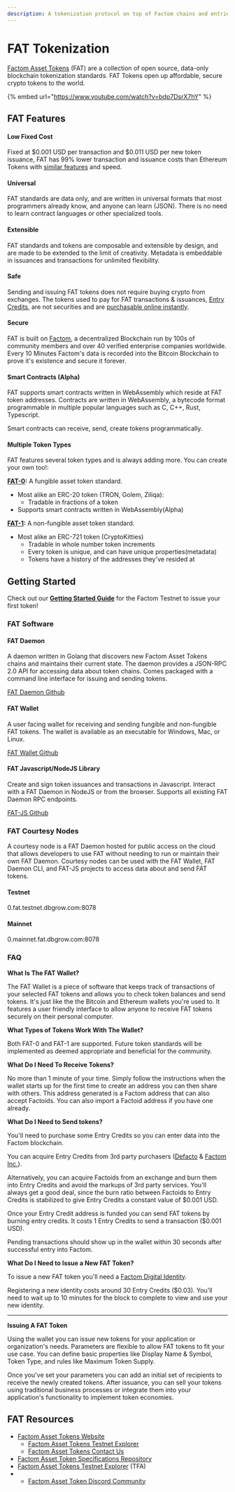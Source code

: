 ```yaml
---
description: A tokenization protocol on top of Factom chains and entries
---
```


# FAT Tokenization

[Factom Asset Tokens](https://www.fatprotocol.org/) \(FAT\) are a collection of open source, data-only blockchain tokenization standards. FAT Tokens open up affordable, secure crypto tokens to the world.

{% embed url="https://www.youtube.com/watch?v=bdp7DsrX7hY" %}

## FAT Features

#### **Low Fixed Cost**

Fixed at $0.001 USD per transaction and $0.011 USD per new token issuance, FAT has 99% lower transaction and issuance costs than Ethereum Tokens with [similar features](https://github.com/Factom-Asset-Tokens/FAT/blob/master/FAQ#is-fat-comparable-with-ethereum?) and speed.

#### **Universal**

FAT standards are data only, and are written in universal formats that most programmers already know, and anyone can learn \(JSON\). There is no need to learn contract languages or other specialized tools.

#### **Extensible**

FAT standards and tokens are composable and extensible by design, and are made to be extended to the limit of creativity. Metadata is embeddable in issuances and transactions for unlimited flexibility.

#### **Safe**

Sending and issuing FAT tokens does not require buying crypto from exchanges. The tokens used to pay for FAT transactions & issuances, [Entry Credits](https://www.factom.com/devs/tokens/entry-credits), are not securities and are [purchasable online instantly](https://shop.factom.com/).

#### **Secure**

FAT is built on [Factom](https://github.com/Factom-Asset-Tokens/FAT/blob/master), a decentralized Blockchain run by 100s of community members and over 40 verified enterprise companies worldwide. Every 10 Minutes Factom's data is recorded into the Bitcoin Blockchain to prove it's existence and secure it forever.

#### Smart Contracts \(Alpha\)

FAT supports smart contracts written in WebAssembly which reside at FAT token addresses. Contracts are written in WebAssembly, a bytecode format programmable in multiple popular languages such as C, C++, Rust, Typescript.

Smart contracts can receive, send, create tokens programmatically.

#### **Multiple Token Types**

FAT features several token types and is always adding more. You can create your own too!:

[**FAT-0**](https://github.com/Factom-Asset-Tokens/FAT/blob/master/fatips/0.md)**:** A fungible asset token standard.

* Most alike an ERC-20 token \(TRON, Golem, Ziliqa\):
  * Tradable in fractions of a token
* Supports smart contracts written in WebAssembly\(Alpha\)

[**FAT-1**](https://github.com/Factom-Asset-Tokens/FAT/blob/master/fatips/1.md)**:** A non-fungible asset token standard.

* Most alike an ERC-721 token \(CryptoKitties\)
  * Tradable in whole number token increments
  * Every token is unique, and can have unique properties\(metadata\)
  * Tokens have a history of the addresses they've resided at

## **Getting Started**

Check out our [**Getting Started Guide**](https://docs.google.com/document/d/1dh3NrjKLqqjr737A-UI1EezE_TROHIzxw7W5djK21sM/edit) for the Factom Testnet to issue your first token!

### FAT Software

#### FAT Daemon

A daemon written in Golang that discovers new Factom Asset Tokens chains and maintains their current state. The daemon provides a JSON-RPC 2.0 API for accessing data about token chains. Comes packaged with a command line interface for issuing and sending tokens.

[FAT Daemon Github](https://github.com/Factom-Asset-Tokens/fatd)

#### **FAT Wallet**

A user facing wallet for receiving and sending fungible and non-fungible FAT tokens. The wallet is available as an executable for Windows, Mac, or Linux.

[FAT Wallet Github](https://github.com/Factom-Asset-Tokens/wallet)

#### FAT Javascript/NodeJS Library

Create and sign token issuances and transactions in Javascript. Interact with a FAT Daemon in NodeJS or from the browser. Supports all existing FAT Daemon RPC endpoints.

[FAT-JS Github](https://github.com/Factom-Asset-Tokens/fat-js)

### FAT Courtesy Nodes

A courtesy node is a FAT Daemon hosted for public access on the cloud that allows developers to use FAT without needing to run or maintain their own FAT Daemon. Courtesy nodes can be used with the FAT Wallet, FAT Daemon CLI, and FAT-JS projects to access data about and send FAT tokens.

#### Testnet

0.fat.testnet.dbgrow.com:8078

#### Mainnet

0.mainnet.fat.dbgrow.com:8078

#### 

### FAQ

**What Is The FAT Wallet?**

The FAT Wallet is a piece of software that keeps track of transactions of your selected FAT tokens and allows you to check token balances and send tokens. It's just like the the Bitcoin and Ethereum wallets you're used to. It features a user friendly interface to allow anyone to receive FAT tokens securely on their personal computer.  


**What Types of Tokens Work With The Wallet?**

Both FAT-0 and FAT-1 are supported. Future token standards will be implemented as deemed appropriate and beneficial for the community.  


**What Do I Need To Receive Tokens?**

No more than 1 minute of your time. Simply follow the instructions when the wallet starts up for the first time to create an address you can then share with others. This address generated is a Factom address that can also accept Factoids. You can also import a Factoid address if you have one already.  


**What Do I Need to Send tokens?**

You'll need to purchase some Entry Credits so you can enter data into the Factom blockchain.

You can acquire Entry Credits from 3rd party purchasers \([Defacto](https://ec.de-facto.pro/) & [Factom Inc.](https://shop.factom.com/)\).

Alternatively, you can acquire Factoids from an exchange and burn them into Entry Credits and avoid the markups of 3rd party services. You'll always get a good deal, since the burn ratio between Factoids to Entry Credits is stabilized to give Entry Credits a constant value of $0.001 USD.

Once your Entry Credit address is funded you can send FAT tokens by burning entry credits. It costs 1 Entry Credits to send a transaction \($0.001 USD\).

Pending transactions should show up in the wallet within 30 seconds after successful entry into Factom.  


**What Do I Need to Issue a New FAT Token?**

To issue a new FAT token you'll need a [Factom Digital Identity](https://github.com/FactomProject/FactomDocs/blob/master/Identity.md).

Registering a new identity costs around 30 Entry Credits \($0.03\). You'll need to wait up to 10 minutes for the block to complete to view and use your new identity.  
****

**Issuing A FAT Token**

Using the wallet you can issue new tokens for your application or organization's needs. Parameters are flexible to allow FAT tokens to fit your use case. You can define basic properties like Display Name & Symbol, Token Type, and rules like Maximum Token Supply.

Once you've set your parameters you can add an initial set of recipients to receive the newly created tokens. After issuance, you can sell your tokens using traditional business processes or integrate them into your application's functionality to implement token economies.

## FAT Resources

* [Factom Asset Tokens Website](https://www.fatprotocol.org/)
  * [Factom Asset Tokens Testnet Explorer](https://www.fatprotocol.org/explorer)
  * [Factom Asset Tokens Contact Us](mailto:contact@fatprotocol.org?subject=FAT%20Protocol%20Contact%20Us)
* [Factom Asset Token Specifications Repository](https://github.com/Factom-Asset-Tokens/FAT)
* [Factom Asset Tokens Testnet Explorer](https://explorer.factoid.org/data?type=fat-tokens) \(TFA\)
* * [Factom Asset Token Discord Community](https://discord.com/invite/8ADPfSc)



